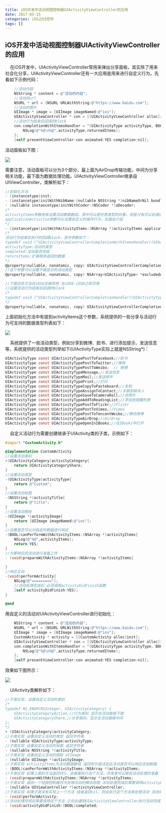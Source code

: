 ```yaml
---
title: iOS开发中活动视图控制器UIActivityViewController的应用
date: 2017-05-15
categories: iOS之UI控件
tags: []
---
```

## iOS开发中活动视图控制器UIActivityViewController的应用

    在iOS开发中，UIActivityViewController常用来弹出分享面板，其实除了用来社会化分享，UIActivityViewController还有一大应用是用来进行自定义行为。先看如下示例代码：

```objectivec
    //活动内容
    NSString * content = @"活动的内容";
    //活动的url
    NSURL * url = [NSURL URLWithString:@"https://www.baidu.com"];
    //活动的图片
    UIImage * image = [UIImage imageNamed:@"ios"];
    UIActivityViewController * con = [[UIActivityViewController alloc]initWithActivityItems:@[content,url,image] applicationActivities:nil];
    //活动行为结束后回调的block
    con.completionWithItemsHandler = ^(UIActivityType activityType, BOOL completed, NSArray * returnedItems, NSError * __nullable activityError){
        NSLog(@"%@\n%@",activityType,returnedItems);
    };
    [self presentViewController:con animated:YES completion:nil];
```

活动面板如下图：

![](https://static.oschina.net/uploads/space/2017/0515/171456_hyHg_2340880.png)

需要注意，活动面板可以分为3个部分，最上面为AirDrop传输功能，中间为分享相关功能，最下面为数据处理功能。UIActivityViewController继承自UIViewController，类解析如下：

```objectivec
//初始化方法
- (instancetype)init;
- (instancetype)initWithNibName:(nullable NSString *)nibNameOrNil bundle:(nullable NSBundle *)nibBundleOrNil;
- (nullable instancetype)initWithCoder:(NSCoder *)aDecoder;
/*
activityItems参数用来设置活动数据数组，其中可以是任意类型的对象，但是只有可以处理这些数据的行为会被展示出来
applicationActivitie参数可以设置自定义的操作行为，后面会介绍
*/
- (instancetype)initWithActivityItems:(NSArray *)activityItems applicationActivities:(nullable NSArray<__kindof UIActivity *> *)applicationActivitie;
/*
活动行为结束后执行的回调block，其中参数如下：
typedef void (^UIActivityViewControllerCompletionWithItemsHandler)(UIActivityType __nullable activityType, BOOL completed, NSArray * __nullable returnedItems, NSError * __nullable activityError);
activityType:活动的类型
completed:活动是否完成
returnItems:扩展程序返回的数据
*/
@property(nullable, nonatomic, copy) UIActivityViewControllerCompletionWithItemsHandler completionWithItemsHandler;
//这个参数可以设置不被显示的活动类型
@property(nullable, nonatomic, copy) NSArray<UIActivityType> *excludedActivityTypes;

//下面这些方法在iOS8后被弃用 在iOS6-iOS8之前可用
//设置活动行为结束后回调的block
/*
typedef void (^UIActivityViewControllerCompletionHandler)(UIActivityType __nullable activityType, BOOL completed);
*/
@property(nullable, nonatomic, copy) UIActivityViewControllerCompletionHandler completionHandler;
```

上面初始化方法中有提到activityItems这个参数，系统提供的一些分享与活动行为可支持的数据类型列表如下：

![](https://static.oschina.net/uploads/space/2017/0515/172647_LqxU_2340880.png)

    系统提供了一些活动类型，例如分享到微博、脸书、进行添加提示、发送信息等，系统提供的活动类型列举如下(UIActivityType实际上就是NSString*)：

```objectivec
UIActivityType const UIActivityTypePostToFacebook;//脸书
UIActivityType const UIActivityTypePostToTwitter;//推特
UIActivityType const UIActivityTypePostToWeibo;  // 微博
UIActivityType const UIActivityTypeMessage;//发送信息
UIActivityType const UIActivityTypeMail;//发送邮件
UIActivityType const UIActivityTypePrint;//打印
UIActivityType const UIActivityTypeCopyToPasteboard;//复制
UIActivityType const UIActivityTypeAssignToContact;//关联到联系人
UIActivityType const UIActivityTypeSaveToCameraRoll;//存照片
UIActivityType const UIActivityTypeAddToReadingList;//添加到提醒列表
UIActivityType const UIActivityTypePostToFlickr;//Flickr
UIActivityType const UIActivityTypePostToVimeo;//Vimeo
UIActivityType const UIActivityTypePostToTencentWeibo;//腾讯微博
UIActivityType const UIActivityTypeAirDrop;//AirDrop
UIActivityType const UIActivityTypeOpenInIBooks;//在IBooks中打开
```

    自定义活动行为需要创建继承于UIActivity类的子类，示例如下：

```objectivec
#import "CustomActivity.h"

@implementation CustomActivity
//设置活动类别
+(UIActivityCategory)activityCategory{
    return UIActivityCategoryShare;
}
//设置活动类型
-(UIActivityType)activityType{
    return @"Custom";
}
//设置活动标题
-(NSString *)activityTitle{
    return @"title";
}
//设置活动图标
-(UIImage *)activityImage{
    return [UIImage imageNamed:@"ios"];
}
//设置是否可以对指定的数据进行响应
-(BOOL)canPerformWithActivityItems:(NSArray *)activityItems{
    NSLog(@"%@",activityItems);
    return YES;
}
//为要响应的活动进行准备工作
- (void)prepareWithActivityItems:(NSArray *)activityItems{
    
}
//响应互动
-(void)performActivity{
    NSLog(@"=========");
    //活动处理完成后 必须调用activityDidFinish函数
    [self activityDidFinish:YES];
}

@end
```

用自定义的活动对UIActivityViewController进行初始化：

```objectivec
    NSString * content = @"活动的内容";
    NSURL * url = [NSURL URLWithString:@"https://www.baidu.com"];
    UIImage * image = [UIImage imageNamed:@"ios"];
    CustomActivity * activity = [[CustomActivity alloc]init];
    UIActivityViewController * con = [[UIActivityViewController alloc]initWithActivityItems:@[content,url,image] applicationActivities:@[activity]];
    con.completionWithItemsHandler = ^(UIActivityType activityType, BOOL completed, NSArray * returnedItems, NSError * __nullable activityError){
        NSLog(@"%@\n%@",activityType,returnedItems);
    };
    [self presentViewController:con animated:YES completion:nil];
```

效果如下图所示：

![](https://static.oschina.net/uploads/space/2017/0515/173557_CA0h_2340880.png)

    UIActivity类解析如下：

```objectivec
//子类实现，设置自定义活动的类别
/*
typedef NS_ENUM(NSInteger, UIActivityCategory) {
    UIActivityCategoryAction,//行为类别 显示在活动面板下面
    UIActivityCategoryShare,//分享类别，显示在活动面板中间
};
*/
+ (UIActivityCategory)activityCategory;
//子类实现 设置自定义活动的类型 返回字符串
- (nullable UIActivityType)activityType;
//子类实现 设置自定义活动的标题 返回字符串 
- (nullable NSString *)activityTitle;
//子类实现 设置自定义活动的图标 UIImage  
- (nullable UIImage *)activityImage; 
//子类实现 activityItems为活动数据数组 返回布尔值决定此活动是否可以响应这些数据
- (BOOL)canPerformWithActivityItems:(NSArray *)activityItems;
//子类实现 如果上面的方法返回YES，会接着执行这个方法，开发者可以做些活动处理的准备
- (void)prepareWithActivityItems:(NSArray *)activityItems;
//子类实现 返回一个视图控制器作为处理活动的模态视图 活动处理完成后需要调用activityDidFinish方法 
- (nullable UIViewController *)activityViewController; 
//子类实现 如果子类没有实现上一个方法 或者返回nil，则会执行这个方法来处理活动 活动处理完成后需要调用activityDidFinish方法
- (void)performActivity; 
//活动处理完成后需要调用这个方法 之后会通知UIActivityViewController执行活动完成后的回调block
- (void)activityDidFinish:(BOOL)completed;
```
